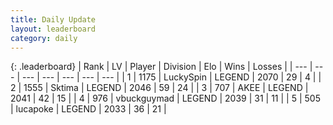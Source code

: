 ```yaml
---
title: Daily Update
layout: leaderboard
category: daily
---
```


{: .leaderboard}
| Rank | LV | Player | Division | Elo | Wins | Losses |
| --- | --- | --- | --- | --- | --- | --- |
| <span data-change="0">1</span> | 1175 | <span title="ID: 498412">LuckySpin</span> | LEGEND | <span data-change="0">2070</span> | <span data-change="0">29</span> | <span data-change="0">4</span> |
| <span data-change="0">2</span> | 1555 | <span title="ID: 353063">Sktima</span> | LEGEND | <span data-change="1">2046</span> | <span data-change="13">59</span> | <span data-change="6">24</span> |
| <span data-change="18">3</span> | 707 | <span title="ID: 455100">AKEE</span> | LEGEND | <span data-change="117">2041</span> | <span data-change="13">42</span> | <span data-change="1">15</span> |
| <span data-change="6">4</span> | 976 | <span title="ID: 418052">vbuckguymad</span> | LEGEND | <span data-change="89">2039</span> | <span data-change="15">31</span> | <span data-change="4">11</span> |
| <span data-change="-1">5</span> | 505 | <span title="ID: 41925">lucapoke</span> | LEGEND | <span data-change="17">2033</span> | <span data-change="2">36</span> | <span data-change="0">21</span> |